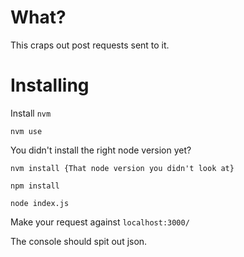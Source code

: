 # What?

This craps out post requests sent to it.

# Installing

Install `nvm`

`nvm use`

You didn't install the right node version yet?

`nvm install {That node version you didn't look at}`

`npm install`

`node index.js`

Make your request against `localhost:3000/`

The console should spit out json.
